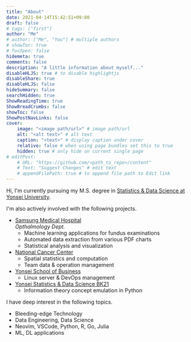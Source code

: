 ```yaml
---
title: "About"
date: 2021-04-14T15:42:51+09:00
draft: false
# tags: ["first"]
author: "Me"
# author: ["Me", "You"] # multiple authors
# showToc: true
# TocOpen: false
hidemeta: true
comments: false
description: "A little information about myself..."
disableHLJS: true # to disable highlightjs
disableShare: true
disableHLJS: false
hideSummary: false
searchHidden: true
ShowReadingTime: true
ShowBreadCrumbs: false
showToc: false
ShowPostNavLinks: false
cover:
    image: "<image path/url>" # image path/url
    alt: "<alt text>" # alt text
    caption: "<text>" # display caption under cover
    relative: false # when using page bundles set this to true
    hidden: true # only hide on current single page
# editPost:
    # URL: "https://github.com/<path_to_repo>/content"
    # Text: "Suggest Changes" # edit text
    # appendFilePath: true # to append file path to Edit link
---
```


Hi, I'm currently pursuing my M.S. degree in [Statistics & Data Science at Yonsei University](https://stat.yonsei.ac.kr/stat/students_current.do).  

I'm also actively involved with the following projects. 
- [Samsung Medical Hospital](http://www.samsunghospital.com)  
  _Opthalmology Dept._
    - Machine learning applications for fundus examinations
    - Automated data extraction from various PDF charts
    - Statistical analysis and visualization
- [National Cancer Center](https://www.ncc.re.kr)
    - Spatial statistics and computation
    - Team data & operation management
- [Yonsei School of Business](https://ysb.yonsei.ac.kr)
    - Linux server & DevOps management
- [Yonsei Statistics & Data Science BK21 ](http://bk21-bigdata.yonsei.ac.kr)
    - Information theory concept emulation in Python

I have deep interest in the following topics.
- Bleeding-edge Technology
- Data Engineering, Data Science
- Neovim, VSCode, Python, R, Go, Julia
- ML, DL applications